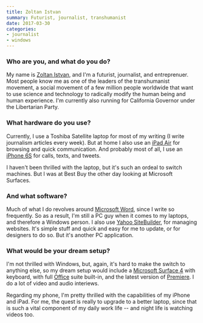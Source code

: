 ```yaml
---
title: Zoltan Istvan
summary: Futurist, journalist, transhumanist
date: 2017-03-30
categories:
- journalist
- windows
---
```


### Who are you, and what do you do?

My name is [Zoltan Istvan](http://www.zoltanistvan.com/ "Zoltan's website."), and I'm a futurist, journalist, and entreprenuer. Most people know me as one of the leaders of the transhumanist movement, a social movement of a few million people worldwide that want to use science and technology to radically modify the human being and human experience. I'm currently also running for California Governor under the Libertarian Party. 

### What hardware do you use?

Currently, I use a Toshiba Satellite laptop for most of my writing (I write journalism articles every week). But at home I also use an [iPad Air][ipad-air] for browsing and quick communication. And probably most of all, I use an [iPhone 6S][iphone-6s] for calls, texts, and tweets. 

I haven't been thrilled with the laptop, but it's such an ordeal to switch machines. But I was at Best Buy the other day looking at Microsoft Surfaces.

### And what software?

Much of what I do revolves around [Microsoft Word][word], since I write so frequently. So as a result, I'm still a PC guy when it comes to my laptops, and therefore a Windows person. I also use [Yahoo SiteBuilder][sitebuilder], for managing websites. It's simple stuff and quick and easy for me to update, or for designers to do so. But it's another PC application.

### What would be your dream setup?

I'm not thrilled with Windows, but, again, it's hard to make the switch to anything else, so my dream setup would include a [Microsoft Surface 4][surface-pro-4] with keyboard, with full [Office][] suite built-in, and the latest version of [Premiere][]. I do a lot of video and audio interiews.

Regarding my phone, I'm pretty thrilled with the capabilities of my iPhone and iPad. For me, the quest is really to upgrade to a better laptop, since that is such a vital component of my daily work life -- and night life is watching videos too.

[ipad-air]: https://en.wikipedia.org/wiki/IPad_Air "A tablet device."
[iphone-6s]: https://en.wikipedia.org/wiki/IPhone_6S "A smartphone."
[office]: https://products.office.com/en-us/home "An office productivity suite."
[premiere]: https://www.adobe.com/products/premiere.html "A video editing suite."
[sitebuilder]: http://web.archive.org/web/20170318004221/http://webhosting.yahoo.com/ps/sb/index.php "A tool for easily building a website."
[surface-pro-4]: https://en.wikipedia.org/wiki/Surface_Pro_4 "A Windows tablet."
[word]: https://products.office.com/en-us/word "A document editor."
